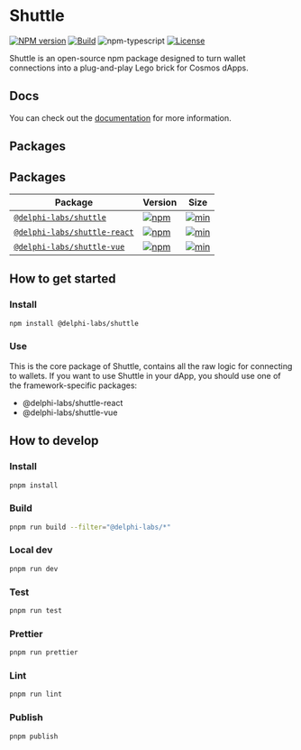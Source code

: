 # Shuttle

[![NPM version][npm-image]][npm-url]
[![Build][github-build]][github-build-url]
![npm-typescript]
[![License][github-license]][github-license-url]

Shuttle is an open-source npm package designed to turn wallet connections into a plug-and-play Lego brick for Cosmos dApps.

## Docs

You can check out the [documentation](https://shuttle.delphilabs.io/) for more information.

## Packages

## Packages

| Package                                                   | Version                                                                                                                                       | Size                                                                                                                                                             |
|-----------------------------------------------------------|-----------------------------------------------------------------------------------------------------------------------------------------------|------------------------------------------------------------------------------------------------------------------------------------------------------------------|
| [`@delphi-labs/shuttle`](packages/core)                   | [![npm](https://img.shields.io/npm/v/@delphi-labs/shuttle.svg)](https://www.npmjs.com/package/@delphi-labs/shuttle/v/latest)                  | [![min](https://img.shields.io/bundlephobia/min/@delphi-labs/shuttle.svg)](https://bundlephobia.com/result?p=@delphi-labs/shuttle)                               |
| [`@delphi-labs/shuttle-react`](packages/react)            | [![npm](https://img.shields.io/npm/v/@delphi-labs/shuttle-react.svg)](https://www.npmjs.com/package/@delphi-labs/shuttle-react/v/latest)      | [![min](https://img.shields.io/bundlephobia/min/@delphi-labs/shuttle-react.svg)](https://bundlephobia.com/result?p=@delphi-labs/shuttle-react)                   |
| [`@delphi-labs/shuttle-vue`](packages/vue)                | [![npm](https://img.shields.io/npm/v/@delphi-labs/shuttle-vue.svg)](https://www.npmjs.com/package/@delphi-labs/shuttle-vue/v/latest)          | [![min](https://img.shields.io/bundlephobia/min/@delphi-labs/shuttle-vue.svg)](https://bundlephobia.com/result?p=@delphi-labs/shuttle-vue)                       |


## How to get started

### Install

```bash
npm install @delphi-labs/shuttle
```

### Use

This is the core package of Shuttle, contains all the raw logic for connecting to wallets. If you want to use Shuttle in your dApp, you should use one of the framework-specific packages:

- @delphi-labs/shuttle-react
- @delphi-labs/shuttle-vue


## How to develop

### Install

```bash
pnpm install
```

### Build

```bash
pnpm run build --filter="@delphi-labs/*"
```

### Local dev

```bash
pnpm run dev
```

### Test

```bash
pnpm run test
```

### Prettier

```bash
pnpm run prettier
```

### Lint

```bash
pnpm run lint
```

### Publish

```bash
pnpm publish
```

[npm-url]: https://www.npmjs.com/package/@delphi-labs/shuttle
[npm-image]: https://img.shields.io/npm/v/@delphi-labs/shuttle
[npm-typescript]: https://img.shields.io/npm/types/@delphi-labs/shuttle
[github-license]: https://img.shields.io/github/license/delphi-labs/shuttle
[github-license-url]: https://github.com/delphi-labs/shuttle/blob/main/LICENSE
[github-build]: https://github.com/delphi-labs/shuttle/actions/workflows/publish.yml/badge.svg
[github-build-url]: https://github.com/delphi-labs/shuttle/actions/workflows/publish.yml
